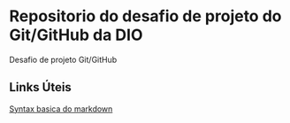 # Repositorio do desafio de projeto do Git/GitHub da DIO
Desafio de projeto Git/GitHub

## Links Úteis
[Syntax basica do markdown](https://www.markdownguide.org/basic-syntax/)
